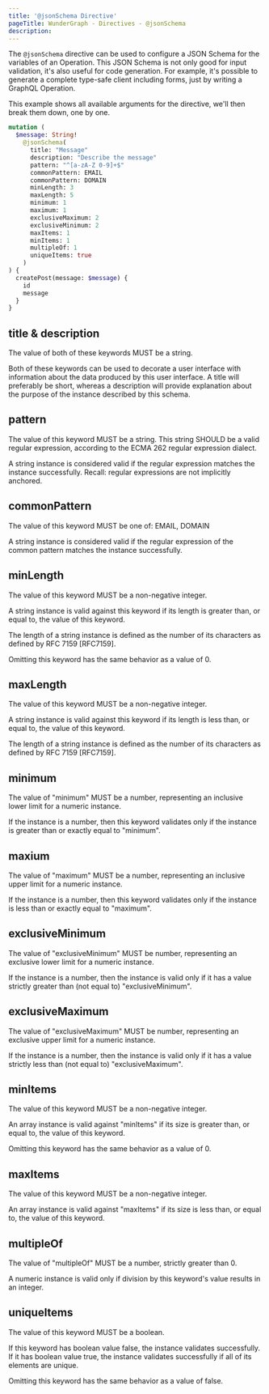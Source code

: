 ```yaml
---
title: '@jsonSchema Directive'
pageTitle: WunderGraph - Directives - @jsonSchema
description:
---
```


The `@jsonSchema` directive can be used to configure a JSON Schema for the variables of an Operation.
This JSON Schema is not only good for input validation, it's also useful for code generation.
For example, it's possible to generate a complete type-safe client including forms, just by writing a GraphQL Operation.

This example shows all available arguments for the directive,
we'll then break them down, one by one.

```graphql
mutation (
  $message: String!
    @jsonSchema(
      title: "Message"
      description: "Describe the message"
      pattern: "^[a-zA-Z 0-9]+$"
      commonPattern: EMAIL
      commonPattern: DOMAIN
      minLength: 3
      maxLength: 5
      minimum: 1
      maximum: 1
      exclusiveMaximum: 2
      exclusiveMinimum: 2
      maxItems: 1
      minItems: 1
      multipleOf: 1
      uniqueItems: true
    )
) {
  createPost(message: $message) {
    id
    message
  }
}
```

## title & description

The value of both of these keywords MUST be a string.

Both of these keywords can be used to decorate a user interface with
information about the data produced by this user interface. A title
will preferably be short, whereas a description will provide
explanation about the purpose of the instance described by this
schema.

## pattern

The value of this keyword MUST be a string. This string SHOULD be a
valid regular expression, according to the ECMA 262 regular
expression dialect.

A string instance is considered valid if the regular expression
matches the instance successfully. Recall: regular expressions are
not implicitly anchored.

## commonPattern

The value of this keyword MUST be one of: EMAIL, DOMAIN

A string instance is considered valid if the regular expression of the common pattern
matches the instance successfully.

## minLength

The value of this keyword MUST be a non-negative integer.

A string instance is valid against this keyword if its length is
greater than, or equal to, the value of this keyword.

The length of a string instance is defined as the number of its
characters as defined by RFC 7159 [RFC7159].

Omitting this keyword has the same behavior as a value of 0.

## maxLength

The value of this keyword MUST be a non-negative integer.

A string instance is valid against this keyword if its length is less
than, or equal to, the value of this keyword.

The length of a string instance is defined as the number of its
characters as defined by RFC 7159 [RFC7159].

## minimum

The value of "minimum" MUST be a number, representing an inclusive
lower limit for a numeric instance.

If the instance is a number, then this keyword validates only if the
instance is greater than or exactly equal to "minimum".

## maxium

The value of "maximum" MUST be a number, representing an inclusive
upper limit for a numeric instance.

If the instance is a number, then this keyword validates only if the
instance is less than or exactly equal to "maximum".

## exclusiveMinimum

The value of "exclusiveMinimum" MUST be number, representing an
exclusive lower limit for a numeric instance.

If the instance is a number, then the instance is valid only if it
has a value strictly greater than (not equal to) "exclusiveMinimum".

## exclusiveMaximum

The value of "exclusiveMaximum" MUST be number, representing an
exclusive upper limit for a numeric instance.

If the instance is a number, then the instance is valid only if it
has a value strictly less than (not equal to) "exclusiveMaximum".

## minItems

The value of this keyword MUST be a non-negative integer.

An array instance is valid against "minItems" if its size is greater
than, or equal to, the value of this keyword.

Omitting this keyword has the same behavior as a value of 0.

## maxItems

The value of this keyword MUST be a non-negative integer.

An array instance is valid against "maxItems" if its size is less
than, or equal to, the value of this keyword.

## multipleOf

The value of "multipleOf" MUST be a number, strictly greater than 0.

A numeric instance is valid only if division by this keyword's value
results in an integer.

## uniqueItems

The value of this keyword MUST be a boolean.

If this keyword has boolean value false, the instance validates
successfully. If it has boolean value true, the instance validates
successfully if all of its elements are unique.

Omitting this keyword has the same behavior as a value of false.
